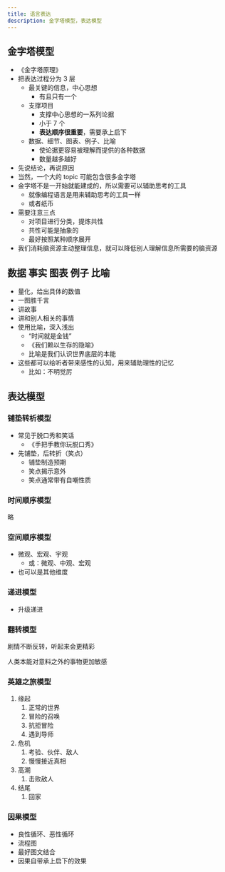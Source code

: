 ```yaml
---
title: 语言表达
description: 金字塔模型，表达模型
---
```


## 金字塔模型

- 《金字塔原理》
- 把表达过程分为 3 层
  - 最关键的信息，中心思想
    - 有且只有一个
  - 支撑项目
    - 支撑中心思想的一系列论据
    - 小于 7 个
    - **表达顺序很重要**，需要承上启下
  - 数据、细节、图表、例子、比喻
    - 使论据更容易被理解而提供的各种数据
    - 数量越多越好
- 先说结论，再说原因
- 当然，一个大的 topic 可能包含很多金字塔
- 金字塔不是一开始就能建成的，所以需要可以辅助思考的工具
  - 就像编程语言是用来辅助思考的工具一样
  - 或者纸币
- 需要注意三点
  - 对项目进行分类，提炼共性
  - 共性可能是抽象的
  - 最好按照某种顺序展开
- 我们消耗脑资源主动整理信息，就可以降低别人理解信息所需要的脑资源

## 数据 事实 图表 例子 比喻

- 量化，给出具体的数值
- 一图胜千言
- 讲故事
- 讲和别人相关的事情
- 使用比喻，深入浅出
  - “时间就是金钱”
  - 《我们赖以生存的隐喻》
  - 比喻是我们认识世界底层的本能
- 这些都可以给听者带来感性的认知，用来辅助理性的记忆
  - 比如：不明觉厉

## 表达模型

### 铺垫转析模型

- 常见于脱口秀和笑话
  - 《手把手教你玩脱口秀》
- 先铺垫，后转折（笑点）
  - 铺垫制造预期
  - 笑点揭示意外
  - 笑点通常带有自嘲性质

### 时间顺序模型

略

### 空间顺序模型

- 微观、宏观、宇观
  - 或：微观、中观、宏观
- 也可以是其他维度

### 递进模型

- 升级递进

### 翻转模型

剧情不断反转，听起来会更精彩

人类本能对意料之外的事物更加敏感

### 英雄之旅模型

1. 缘起
   1. 正常的世界
   2. 冒险的召唤
   3. 抗拒冒险
   4. 遇到导师
2. 危机
   1. 考验、伙伴、敌人
   2. 慢慢接近真相
3. 高潮
   1. 击败敌人
4. 结尾
   1. 回家

### 因果模型

- 良性循环、恶性循环
- 流程图
- 最好图文结合
- 因果自带承上启下的效果

